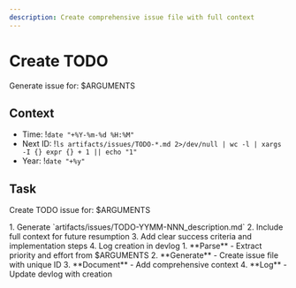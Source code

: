 ```yaml
---
description: Create comprehensive issue file with full context
---
```


# Create TODO

Generate issue for: $ARGUMENTS

## Context
- Time: !`date "+%Y-%m-%d %H:%M"`
- Next ID: !`ls artifacts/issues/TODO-*.md 2>/dev/null | wc -l | xargs -I {} expr {} + 1 || echo "1"`
- Year: !`date "+%y"`

## Task

<task>Create TODO issue for: $ARGUMENTS</task>

<requirements>
1. Generate `artifacts/issues/TODO-YYMM-NNN_description.md`
2. Include full context for future resumption
3. Add clear success criteria and implementation steps
4. Log creation in devlog
</requirements>

<phases>
1. **Parse** - Extract priority and effort from $ARGUMENTS
2. **Generate** - Create issue file with unique ID
3. **Document** - Add comprehensive context
4. **Log** - Update devlog with creation
</phases>

<template>
```markdown
# $ARGUMENTS

**Created**: YYYY-MM-DD HH:MM | **Status**: Open
**Priority**: [P0: Blocking | P1: Important | P2: Enhancement]  
**Effort**: [Small: <2hr | Medium: 2-8hr | Large: >1 day]

## Context & Current State
[Why this exists, what's broken/missing, file paths]

## Desired State & Success Criteria
[Goals, examples, acceptance criteria]

## How to Start
1. Read: [files] | 2. Run: [commands] | 3. Check: artifacts/reference/

## Implementation
- Technical approach | Constraints | Gotchas
- [ ] Implementation steps | [ ] Tests | [ ] Docs | [ ] Devlog

## References
Related: [TODO-YYMM-NNN] | Artifacts: [sketches, analyses]
```
</template>

<conditional>
Parse: P0/blocking→urgency, bug→reproduction, default effort Medium | Types: Bug/Feature/Refactor/TechDebt auto-sections
Errors: Duplicate ID(increment), Missing context(git history), Invalid priority(P1 default)
</conditional>

<error-handling>
Duplicate ID: Auto-increment to next available number
Missing issues directory: Create artifacts/issues/ automatically
Invalid priority: Default to P1 with note in file
Empty arguments: Prompt for description
Write failure: Check permissions, suggest alternative location
</error-handling>

Comprehensive context today prevents confusion tomorrow - capture everything.